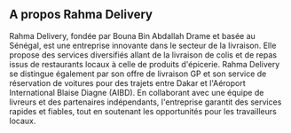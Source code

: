 
## A propos Rahma Delivery

Rahma Delivery, fondée par Bouna Bin Abdallah Drame et basée au Sénégal, est une entreprise innovante dans le secteur de la livraison. Elle propose des services diversifiés allant de la livraison de colis et de repas issus de restaurants locaux à celle de produits d'épicerie. Rahma Delivery se distingue également par son offre de livraison GP et son service de réservation de voitures pour des trajets entre Dakar et l'Aéroport International Blaise Diagne (AIBD). En collaborant avec une équipe de livreurs et des partenaires indépendants, l'entreprise garantit des services rapides et fiables, tout en soutenant les opportunités pour les travailleurs locaux.
